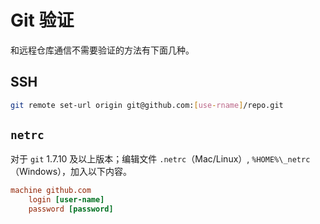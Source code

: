 # Git 验证

和远程仓库通信不需要验证的方法有下面几种。

## SSH

```bash
git remote set-url origin git@github.com:[use-rname]/repo.git
```

## `netrc`

对于 `git` 1.7.10 及以上版本；编辑文件 `.netrc`（Mac/Linux）, `%HOME%\_netrc`（Windows），加入以下内容。

```ini
machine github.com
    login [user-name]
    password [password]
```
